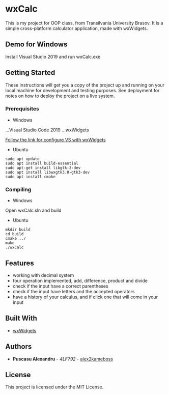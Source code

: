 # wxCalc

This is my project for OOP class, from Transilvania University Brasov. It is a simple cross-platform calculator application, made with wxWidgets.

## Demo for Windows

Install Visual Studio 2019 and run wxCalc.exe

## Getting Started

These instructions will get you a copy of the project up and running on your local machine for development and testing purposes. See deployment for notes on how to deploy the project on a live system.

### Prerequisites

* Windows

...Visual Studio Code 2019
...wxWidgets

[Follow the link for configure VS with wxWidgets](https://www.youtube.com/watch?v=sRhoZcNpMb4)

* Ubuntu

```
sudo apt update
sudo apt install build-essential
sudo apt-get install libgtk-3-dev
sudo apt install libwxgtk3.0-gtk3-dev
sudo apt install cmake
```

### Compiling

* Windows

Open wxCalc.sln and build

* Ubuntu

```
mkdir build
cd build
cmake ../
make
./wxCalc
```

## Features

+ working with decimal system
+ four operation implemented, add, difference, product and divide
+ check if the input have a correct parentheses
+ check if the input have letters and the accepted operators
+ have a history of your calculus, and if click one that will come in your input

## Built With

* [wxWidgets](https://www.wxwidgets.org/)

## Authors

* **Puscasu Alexandru** - *4LF792* - [alex2kameboss](https://github.com/alex2kameboss)

## License

This project is licensed under the MIT License.
